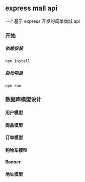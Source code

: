 ## express mall api

一个基于 express 开发的简单商城 api

### 开始

##### 依赖安装

```bash
npm install
```

##### 启动项目

```bash
npm run
```

### 数据库模型设计

#### 用户模型



#### 商品模型



#### 订单模型


#### 购物车模型

#### Banner

#### 地址模型

